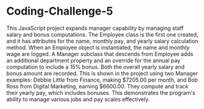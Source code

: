 # Coding-Challenge-5

This JavaScript project expands manager capability by managing staff salary and bonus computations. The Employee class is the first one created, and it has attributes for the name, monthly pay, and yearly salary calculation method. When an Employee object is instantiated, the name and monthly wage are logged. A Manager subclass that descends from Employee adds an additional department property and an override for the annual pay computation to include a 15% bonus. Both the overall yearly salary and bonus amount are recorded. This is shown in the project using two Manager examples: Debbie Little from Finance, making $7205.00 per month, and Bob Ross from Digital Marketing, earning $6600.00. They compute and track their yearly pay, which includes bonuses. This demonstrates the program's ability to manage various jobs and pay scales effectively. 

